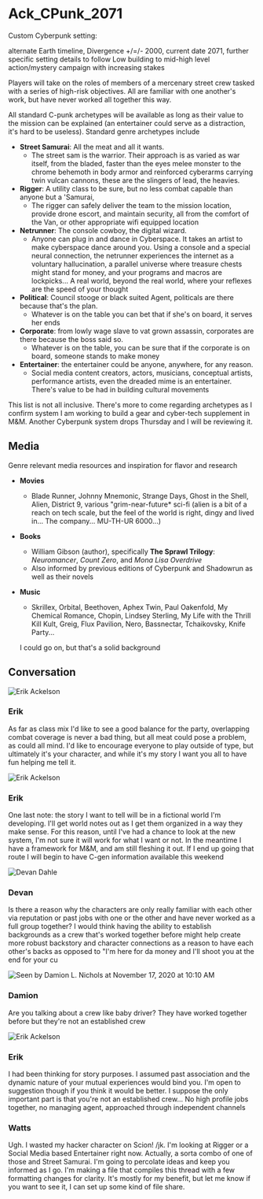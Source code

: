 # Ack_CPunk_2071

Custom Cyberpunk setting: 
>>
alternate Earth timeline, Divergence +/=/- 2000, current date 2071, further specific setting details to follow 
Low building to mid-high level action/mystery campaign with increasing stakes 

Players will take on the roles of members of a mercenary street crew tasked with a series of high-risk objectives. All are familiar with one another's work, but have never worked all together this way.

All standard C-punk archetypes will be available as long as their value to the mission can be explained (an entertainer could serve as a distraction, it's hard to be useless). Standard genre archetypes include

- **Street Samurai**: All the meat and all it wants. 
    - The street sam is the warrior. Their approach is as varied as war itself, from the bladed, faster than the eyes melee monster to the chrome behemoth in body armor and reinforced cyberarms carrying twin vulcan cannons, these are the slingers of lead, the heavies. 
- **Rigger**: A utility class to be sure, but no less combat capable than anyone but a 'Samurai, 
    - The rigger can safely deliver the team to the mission location, provide drone escort, and maintain security, all from the comfort of the Van, or other appropriate wifi equipped location 
- **Netrunner**: The console cowboy, the digital wizard. 
    - Anyone can plug in and dance in Cyberspace. It takes an artist to make cyberspace dance around you. Using a console and a special neural connection, the netrunner experiences the internet as a voluntary hallucination, a parallel universe where treasure chests might stand for money, and your programs and macros are lockpicks... A real world, beyond the real world, where your reflexes are the speed of your thought 
- **Political**: Council stooge or black suited Agent, politicals are there because that's the plan. 
    - Whatever is on the table you can bet that if she's on board, it serves her ends 
- **Corporate**: from lowly wage slave to vat grown assassin, corporates are there because the boss said so. 
    - Whatever is on the table, you can be sure that if the corporate is on board, someone stands to make money 
- **Entertainer**: the entertainer could be anyone, anywhere, for any reason. 
    - Social media content creators, actors, musicians, conceptual artists, performance artists, even the dreaded mime is an entertainer. There's value to be had in building cultural movements 
    
This list is not all inclusive. There's more to come regarding archetypes as I confirm system I am working to build a gear and cyber-tech supplement in M&M. Another Cyberpunk system drops Thursday and I will be reviewing it.

## Media

Genre relevant media resources and inspiration for flavor and research

- **Movies**
    - Blade Runner, Johnny Mnemonic, Strange Days, Ghost in the Shell, Alien, District 9, various "grim-near-future* sci-fi (alien is a bit of a reach on tech scale, but the feel of the world is right, dingy and lived in... The company... MU-TH-UR 6000...) 
- **Books**
    - William Gibson (author), specifically **The Sprawl Trilogy**: _Neuromancer_, _Count Zero_, and _Mona Lisa Overdrive_ 
    - Also informed by previous editions of Cyberpunk and Shadowrun as well as their novels 
- **Music**
    - Skrillex, Orbital, Beethoven, Aphex Twin, Paul Oakenfold, My Chemical Romance, Chopin, Lindsey Sterling, My Life with the Thrill Kill Kult, Greig, Flux Pavilion, Nero, Bassnectar, Tchaikovsky, Knife Party... 
    
    I could go on, but that's a solid background

## Conversation

![Erik Ackelson](https://scontent-ort2-2.xx.fbcdn.net/v/t1.0-1/cp0/c28.28.346.346a/s60x60/208951_1019463987250_11403_n.jpg?_nc_cat=105&ccb=2&_nc_sid=7206a8&_nc_ohc=ONNJgvmADOIAX80BlXA&_nc_ht=scontent-ort2-2.xx&_nc_tp=28&oh=4c8be3ce916f43a36899564d65913706&oe=5FE74FDD)

### Erik

As far as class mix I'd like to see a good balance for the party, overlapping combat coverage is never a bad thing, but all meat could pose a problem, as could all mind. I'd like to encourage everyone to play outside of type, but ultimately it's your character, and while it's my story I want you all to have fun helping me tell it.

![Erik Ackelson](https://scontent-ort2-2.xx.fbcdn.net/v/t1.0-1/cp0/c28.28.346.346a/s60x60/208951_1019463987250_11403_n.jpg?_nc_cat=105&ccb=2&_nc_sid=7206a8&_nc_ohc=ONNJgvmADOIAX80BlXA&_nc_ht=scontent-ort2-2.xx&_nc_tp=28&oh=4c8be3ce916f43a36899564d65913706&oe=5FE74FDD)

### Erik

One last note: the story I want to tell will be in a fictional world I'm developing. I'll get world notes out as I get them organized in a way they make sense. For this reason, until I've had a chance to look at the new system, I'm not sure it will work for what I want or not. In the meantime I have a framework for M&M, and am still fleshing it out. If I end up going that route I will begin to have C-gen information available this weekend

![Devan Dahle](https://scontent-ort2-2.xx.fbcdn.net/v/t1.0-1/cp0/p60x60/1509728_10152494152391566_8058951118180665851_n.jpg?_nc_cat=101&ccb=2&_nc_sid=7206a8&_nc_ohc=1O1WCXnUnnEAX-WQuwG&_nc_ht=scontent-ort2-2.xx&tp=27&oh=d650e1234838f78cefc09ecbf42f7472&oe=5FE59B5F)

### Devan

Is there a reason why the characters are only really familiar with each other via reputation or past jobs with one or the other and have never worked as a full group together? I would think having the ability to establish backgrounds as a crew that's worked together before might help create more robust backstory and character connections as a reason to have each other's backs as opposed to "I'm here for da money and I'll shoot you at the end for your cu

![Seen by Damion L. Nichols at November 17, 2020 at 10:10 AM](https://scontent-ort2-2.xx.fbcdn.net/v/t1.0-1/cp0/p60x60/74911509_10157723615799847_6757989989235032064_o.jpg?_nc_cat=110&ccb=2&_nc_sid=7206a8&_nc_ohc=jzdtwh5tFm8AX_rVotv&_nc_ht=scontent-ort2-2.xx&tp=27&oh=5bc4ebf3074cce638e12b55b7906f1b5&oe=5FE61EE7 "Seen by Damion L. Nichols at November 17, 2020 at 10:10 AM")

### Damion

Are you talking about a crew like baby driver? They have worked together before but they're not an established crew


![Erik Ackelson](https://scontent-ort2-2.xx.fbcdn.net/v/t1.0-1/cp0/c28.28.346.346a/s60x60/208951_1019463987250_11403_n.jpg?_nc_cat=105&ccb=2&_nc_sid=7206a8&_nc_ohc=ONNJgvmADOIAX80BlXA&_nc_ht=scontent-ort2-2.xx&_nc_tp=28&oh=4c8be3ce916f43a36899564d65913706&oe=5FE74FDD)

### Erik

I had been thinking for story purposes. I assumed past association and the dynamic nature of your mutual experiences would bind you. I'm open to suggestion though if you think it would be better. I suppose the only important part is that you're not an established crew... No high profile jobs together, no managing agent, approached through independent channels

### Watts

Ugh. I wasted my hacker character on Scion! /jk. I'm looking at Rigger or a Social Media based Entertainer right now. Actually, a sorta combo of one of those and Street Samurai. I'm going to percolate ideas and keep you informed as I go. I'm making a file that compiles this thread with a few formatting changes for clarity. It's mostly for my benefit, but let me know if you want to see it, I can set up some kind of file share.